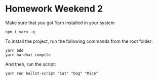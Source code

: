 # Homework Weekend 2 

Make sure that you got Yarn installed in your system

```shell
npm i yarn -g
```

To install the project, run the following commands from the root folder:

```shell
yarn add
yarn hardhat compile
```

And then, run the script: 

```shell
yarn run ballot-script "Cat" "Dog" "Mice"
```

